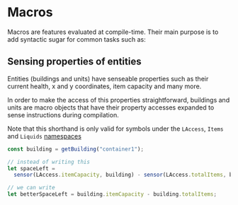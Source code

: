 # Macros

Macros are features evaluated at compile-time. Their main purpose is to add syntactic sugar for
common tasks such as:

## Sensing properties of entities

Entities (buildings and units) have senseable properties such as their current health, x and y coordinates, item capacity and many more.

In order to make the access of this properties straightforward, buildings and units are macro objects that have their property accesses expanded to sense instructions during compilation.

Note that this shorthand is only valid for symbols under the `LAccess`, `Items` and `Liquids` [namespaces](/namespaces)

```js
const building = getBuilding("container1");

// instead of writing this
let spaceLeft =
  sensor(LAccess.itemCapacity, building) - sensor(LAccess.totalItems, building);

// we can write
let betterSpaceLeft = building.itemCapacity - building.totalItems;
```
